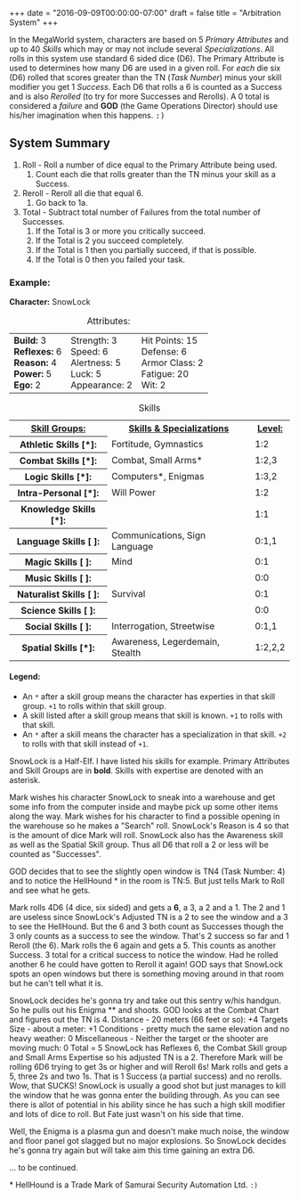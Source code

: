 +++
date = "2016-09-09T00:00:00-07:00"
draft = false
title = "Arbitration System"
+++

In the MegaWorld system, characters are based on 5 _Primary Attributes_ and up to 40 _Skills_ which may or may not include several _Specializations_. All rolls in this system use standard 6 sided dice (D6). The Primary Attribute is used to	determines how many D6 are used in a given roll. For _each_ die six (D6) rolled that scores greater than the TN (_Task Number_) minus your skill modifier you get 1 _Success_. Each D6 that rolls a 6 is counted as a Success and is also _Rerolled_ (to try for more Successes and Rerolls).  A 0 total is	considered a _failure_ and **GOD** (the Game Operations Director) should use his/her imagination when this happens. <tt>:)</tt>


System Summary
--------------

1. Roll - Roll a number of dice equal to the Primary Attribute being used.
	1. Count each die that rolls greater than the TN minus your skill as a Success.
2. Reroll - Reroll all die that equal 6.
	1. Go back to 1a.
3. Total - Subtract total number of Failures from the total number of Successes.
	1. If the Total is 3 or more you critically succeed.
	2. If the Total is 2 you succeed completely.
	3. If the Total is 1 then you partially succeed, if that is possible.
	4. If the Total is 0 then you failed your task.


### Example:

**Character:** SnowLock


<table>
	<caption>Attributes:</caption>
	<tr valign="TOP">
		<td><strong>Build:</strong> 3<br>
			<strong>Reflexes:</strong> 6<br>
			<strong>Reason:</strong> 4<br>
			<strong>Power:</strong> 5<br>
			<strong>Ego:</strong> 2
		</td>
		<td>Strength: 3<br>
			Speed: 6<br>
			Alertness: 5<br>
			Luck: 5<br>
			Appearance: 2
		</td>
		<td>Hit Points: 15<br>
			Defense: 6<br>
			Armor Class: 2<br>
			Fatigue: 20<br>
			Wit: 2
		</td>
	</tr>
</table>

<table class="skill-chart">
	<caption>Skills</caption>
	<tr>
		<th><u>Skill Groups:</u></th>
		<th><u>Skills &amp; Specializations</u></th>
		<th><u>Level:</u></th>
	</tr>
	<tr>
		<th>Athletic Skills [*]:</th>
		<td>Fortitude, Gymnastics</td>
		<td>1:2</td>
	</tr>
	<tr>
		<th>Combat Skills [*]:</th>
		<td>Combat, Small Arms*</td>
		<td>1:2,3</td>
	</tr>
	<tr>
		<th>Logic Skills [*]:</th>
		<td>Computers*, Enigmas</td>
		<td>1:3,2</td>
	</tr>
	<tr>
		<th>Intra-Personal [*]:</th>
		<td>Will Power</td>
		<td>1:2</td>
	</tr>
	<tr>
		<th>Knowledge Skills [*]:</th>
		<td></td>
		<td>1:1</td>
	</tr>
	<tr>
		<th>Language Skills [ ]:</th>
		<td>Communications, Sign Language</td>
		<td>0:1,1</td>
	</tr>
	<tr>
		<th>Magic Skills [ ]:</th>
		<td>Mind</td>
		<td>0:1</td>
	</tr>
	<tr>
		<th>Music Skills [ ]:</th>
		<td></td>
		<td>0:0</td>
	</tr>
	<tr>
		<th>Naturalist Skills [ ]:</th>
		<td>Survival</td>
		<td>0:1</td>
	</tr>
	<tr>
		<th>Science Skills [ ]:</th>
		<td></td>
		<td>0:0</td>
	</tr>
	<tr>
		<th>Social Skills [ ]:</th>
		<td>Interrogation, Streetwise</td>
		<td>0:1,1</td>
	</tr>
	<tr>
		<th>Spatial Skills [*]:</th>
		<td>Awareness, Legerdemain, Stealth</td>
		<td>1:2,2,2</td>
	</tr>
</table>

#### Legend:

* An `*` after a skill group means the character has experties in that skill group. `+1` to rolls within that skill group.
* A skill listed after a skill group means that skill is known. `+1` to rolls with that skill.
* An `*` after a skill means the character has a specialization in that skill. `+2` to rolls with that skill instead of `+1`.

SnowLock is a Half-Elf. I have listed his skills for example.
Primary Attributes and Skill Groups are in <b>bold</b>. Skills with expertise are denoted with an asterisk.

Mark wishes his character SnowLock to sneak into a warehouse and get some info from the computer inside and maybe pick up some other items along the way. Mark wishes for his character to find a possible opening in the warehouse so he makes a "Search" roll. SnowLock's Reason is 4 so that is the amount of dice Mark will roll. SnowLock also has the Awareness skill as well as the Spatial Skill group. Thus all D6 that roll a 2 or less will be counted as &quot;Successes&quot;.

GOD decides that to see the slightly open window is TN4 (Task Number: 4) and to notice the HellHound * in the room is TN:5. But just tells Mark to Roll and see what he gets.

Mark rolls 4D6 (4 dice, six sided) and gets a <strong>6</strong>, a 3, a 2 and a 1. The 2 and 1 are useless since SnowLock's Adjusted TN is a 2 to see the window and a 3 to see the HellHound. But the 6 and 3 both count as Successes though the 3 only counts as a success to see the window. That's 2 success so far and 1 Reroll (the 6). Mark rolls the 6 again and gets a 5. This counts as another Success. 3 total for a critical success to notice the window. Had he rolled another 6 he could have gotten to Reroll it again! GOD says that SnowLock spots an open windows but there is something moving around in that room but he can't tell what it is.

SnowLock decides he's gonna try and take out this sentry w/his handgun. So he pulls out his Enigma ** and shoots. GOD looks at the Combat Chart and figures out the TN is 4.
Distance - 20 meters (66 feet or so): +4
Targets Size - about a meter: +1
Conditions - pretty much the same elevation and no heavy weather: 0
Miscellaneous - Neither the target or the shooter are moving much: 0
Total = 5
SnowLock has Reflexes 6, the Combat Skill group and Small Arms Expertise so his adjusted TN is a 2. Therefore Mark will be rolling 6D6 trying to get 3s or higher and will Reroll 6s!
Mark rolls and gets a 5, three 2s and two 1s. That is 1 Success (a partial success) and no rerolls.
Wow, that SUCKS! SnowLock is usually a good shot but just manages to kill the window that he was gonna enter the building through. As you can see there is allot of potential in his ability since he has such a high skill modifier and lots of dice to roll. But Fate just wasn't on his side that time.

Well, the Enigma is a plasma gun and doesn't make much noise, the window and floor panel got slagged but no major explosions. So SnowLock decides he's gonna try again but will take aim this time gaining an extra D6.

&hellip; to be continued.


&ast; HellHound is a Trade Mark of Samurai Security Automation Ltd. `:)`


